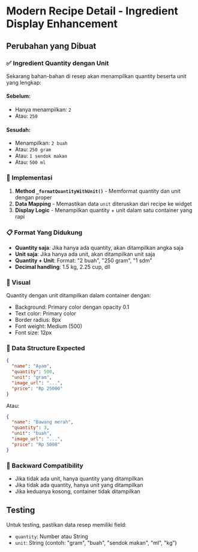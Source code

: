 # Modern Recipe Detail - Ingredient Display Enhancement

## Perubahan yang Dibuat

### ✅ Ingredient Quantity dengan Unit

Sekarang bahan-bahan di resep akan menampilkan quantity beserta unit yang lengkap:

#### Sebelum:
- Hanya menampilkan: `2`
- Atau: `250`

#### Sesudah:
- Menampilkan: `2 buah`
- Atau: `250 gram`
- Atau: `1 sendok makan`
- Atau: `500 ml`

### 🔧 Implementasi

1. **Method `_formatQuantityWithUnit()`** - Memformat quantity dan unit dengan proper
2. **Data Mapping** - Memastikan data `unit` diteruskan dari recipe ke widget
3. **Display Logic** - Menampilkan quantity + unit dalam satu container yang rapi

### 📋 Format Yang Didukung

- **Quantity saja**: Jika hanya ada quantity, akan ditampilkan angka saja
- **Unit saja**: Jika hanya ada unit, akan ditampilkan unit saja  
- **Quantity + Unit**: Format: "2 buah", "250 gram", "1 sdm"
- **Decimal handling**: 1.5 kg, 2.25 cup, dll

### 🎨 Visual

Quantity dengan unit ditampilkan dalam container dengan:
- Background: Primary color dengan opacity 0.1
- Text color: Primary color
- Border radius: 8px
- Font weight: Medium (500)
- Font size: 12px

### 💾 Data Structure Expected

```json
{
  "name": "Ayam",
  "quantity": 500,
  "unit": "gram",
  "image_url": "...",
  "price": "Rp 25000"
}
```

Atau:

```json
{
  "name": "Bawang merah", 
  "quantity": 3,
  "unit": "buah",
  "image_url": "...",
  "price": "Rp 5000"
}
```

### 🔄 Backward Compatibility

- Jika tidak ada unit, hanya quantity yang ditampilkan
- Jika tidak ada quantity, hanya unit yang ditampilkan  
- Jika keduanya kosong, container tidak ditampilkan

## Testing

Untuk testing, pastikan data resep memiliki field:
- `quantity`: Number atau String
- `unit`: String (contoh: "gram", "buah", "sendok makan", "ml", "kg")
